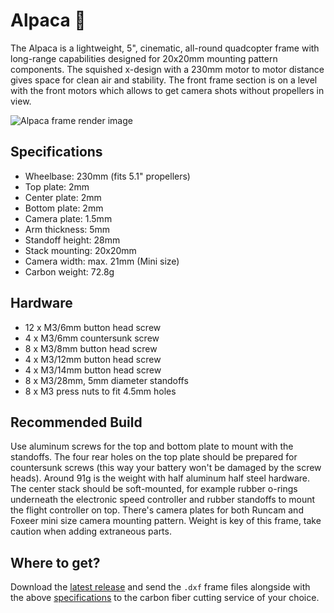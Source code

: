 # Alpaca 🦙
The Alpaca is a lightweight, 5", cinematic, all-round quadcopter frame with long-range capabilities designed for 20x20mm mounting pattern components. The squished x-design with a 230mm motor to motor distance gives space for clean air and stability. The front frame section is on a level with the front motors which allows to get camera shots without propellers in view.

![Alpaca frame render image](https://github.com/derpixeldan/alpaca/blob/master/images/alpaca-v2-render.png)

## Specifications
* Wheelbase: 230mm (fits 5.1" propellers)
* Top plate: 2mm
* Center plate: 2mm
* Bottom plate: 2mm
* Camera plate: 1.5mm
* Arm thickness: 5mm
* Standoff height: 28mm
* Stack mounting: 20x20mm
* Camera width: max. 21mm (Mini size)
* Carbon weight: 72.8g

## Hardware
* 12 x M3/6mm button head screw
* 4 x M3/6mm countersunk screw
* 8 x M3/8mm button head screw
* 4 x M3/12mm button head screw
* 4 x M3/14mm button head screw
* 8 x M3/28mm, 5mm diameter standoffs
* 8 x M3 press nuts to fit 4.5mm holes

## Recommended Build
Use aluminum screws for the top and bottom plate to mount with the standoffs. The four rear holes on the top plate should be prepared for countersunk screws (this way your battery won't be damaged by the screw heads). Around 91g is the weight with half aluminum half steel hardware. The center stack should be soft-mounted, for example rubber o-rings underneath the electronic speed controller and rubber standoffs to mount the flight controller on top. There's camera plates for both Runcam and Foxeer mini size camera mounting pattern. Weight is key of this frame, take caution when adding extraneous parts.

## Where to get?
Download the [latest release](https://github.com/derpixeldan/alpaca/releases/) and send the `.dxf` frame files alongside with the above [specifications](#specifications) to the carbon fiber cutting service of your choice.